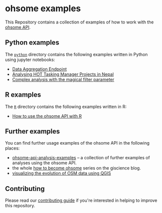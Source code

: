 # ohsome examples

This Repository contains a collection of examples of how to work with the [ohsome API](https://api.ohsome.org).

## Python examples

The [`python`](https://github.com/GIScience/ohsome-examples/tree/master/python#readme) directory contains the following examples written in Python using jupyter notebooks:

* [Data Aggregation Endpoint](https://nbviewer.jupyter.org/github/GIScience/ohsome-examples/blob/master/python/jupyter-notebooks/ohsome-data-aggregation.ipynb)
* [Analysing HOT Tasking Manager Projects in Nepal](https://nbviewer.jupyter.org/github/GIScience/ohsome-examples/blob/master/python/jupyter-notebooks/ohsome_api_hot_tm_project1008.ipynb)
* [Complex analysis with the magical filter parameter](https://nbviewer.jupyter.org/github/GIScience/ohsome-examples/blob/master/python/jupyter-notebooks/cycling-magic-filter-ohsomeAPI.ipynb)

## R examples

The [`R`](https://github.com/GIScience/ohsome-examples/tree/master/R#readme) directory contains the following examples written in R:

* [How to use the ohsome API with R](https://github.com/GIScience/ohsome-examples/tree/master/R/ohsome-api-requests#readme)

## Further examples

You can find further usage examples of the ohsome API in the following places:

* [ohsome-api-analysis-examples](https://gitlab.gistools.geog.uni-heidelberg.de/giscience/big-data/ohsome/ohsome-api-analysis-examples) – a collection of further examples of analyses using the ohsome API.
* the whole [how to become ohsome](http://k1z.blog.uni-heidelberg.de/tag/become-ohsome/) series on the giscience blog.
* [visualizing the evolution of OSM data using QGIS](https://gitlab.gistools.geog.uni-heidelberg.de/-/snippets/23)

## Contributing

Please read our [contributing guide](https://github.com/GIScience/ohsome-examples/tree/master/CONTRIBUTING.md) if you're interested in helping to improve this repository.

